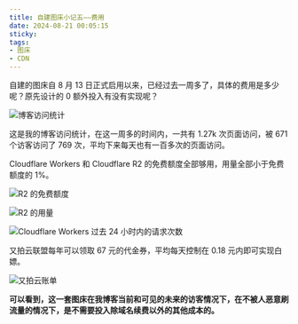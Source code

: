 ```yaml
---
title: 自建图床小记五——费用 
date: 2024-08-21 00:05:15
sticky:
tags:
- 图床
- CDN
---
```


自建的图床自 8 月 13 日正式启用以来，已经过去一周多了，具体的费用是多少呢？原先设计的 0 额外投入有没有实现呢？

![博客访问统计](https://r2-reverse.5435486.xyz/uploads/2024/08/21/74605f0ef84a9.webp)

这是我的博客访问统计，在这一周多的时间内，一共有 1.27k 次页面访问，被 671 个访客访问了 769 次，平均下来每天也有一百多次的页面访问。

Cloudflare Workers 和 Cloudflare R2 的免费额度全部够用，用量全部小于免费额度的 1%。

![R2 的免费额度](https://r2-reverse.5435486.xyz/uploads/2024/08/21/96ec475817b8f.webp)

![R2 的用量](https://r2-reverse.5435486.xyz/uploads/2024/08/21/7a26d392e6c90.webp)

![Cloudflare Workers 过去 24 小时内的请求次数](https://r2-reverse.5435486.xyz/uploads/2024/08/21/31a7f3c316b47.webp)

又拍云联盟每年可以领取 67 元的代金券，平均每天控制在 0.18 元内即可实现白嫖。

![又拍云账单](https://r2-reverse.5435486.xyz/uploads/2024/08/21/1c4eeac63a2fb.webp)

**可以看到，这一套图床在我博客当前和可见的未来的访客情况下，在不被人恶意刷流量的情况下，是不需要投入除域名续费以外的其他成本的。**
